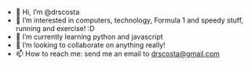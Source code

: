 - 👋 Hi, I’m @drscosta
- 👀 I’m interested in computers, technology, Formula 1 and speedy stuff, running and exercise! :D
- 🌱 I’m currently learning python and javascript
- 💞️ I’m looking to collaborate on anything really!
- 📫 How to reach me: send me an email to drscosta@gmail.com

<!---
drscosta/drscosta is a ✨ special ✨ repository because its `README.md` (this file) appears on your GitHub profile.
You can click the Preview link to take a look at your changes.
--->

